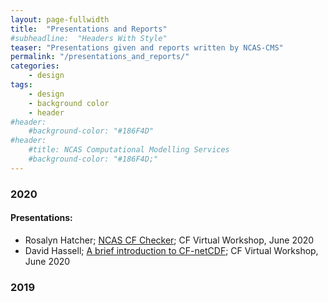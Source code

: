 ```yaml
---
layout: page-fullwidth
title:  "Presentations and Reports"
#subheadline:  "Headers With Style"
teaser: "Presentations given and reports written by NCAS-CMS"
permalink: "/presentations_and_reports/"
categories:
    - design
tags:
    - design
    - background color
    - header
#header:
    #background-color: "#186F4D"
#header:
    #title: NCAS Computational Modelling Services
    #background-color: "#186F4D;"
---
```


### 2020
#### Presentations:
* Rosalyn Hatcher; [NCAS CF Checker](/feeling-responsive/assets/docs/cf-checker-2020.pdf); CF Virtual Workshop, June 2020
* David Hassell; [A brief introduction to CF-netCDF](/feeling-responsive/assets/docs/Introduction_to_CF-netCDF.pdf); CF Virtual Workshop, June 2020

### 2019


<!--more-->

